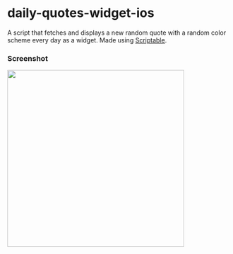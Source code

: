 # daily-quotes-widget-ios
A script that fetches and displays a new random quote with a random color scheme every day as a widget. Made using [Scriptable](https://scriptable.app/).

### Screenshot
<img src="https://github.com/siriscmv/daily-quotes-widget-ios/assets/40269790/99c42118-f3dc-47ef-a246-ce75ed2b86c5" height="400" />
